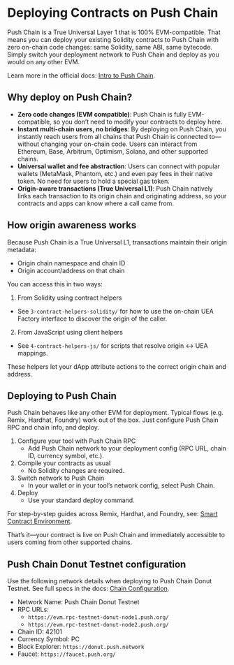 # Deploying Contracts on Push Chain

Push Chain is a True Universal Layer 1 that is 100% EVM-compatible. That means you can deploy your existing Solidity contracts to Push Chain with zero on-chain code changes: same Solidity, same ABI, same bytecode. Simply switch your deployment network to Push Chain and deploy as you would on any other EVM.

Learn more in the official docs: <a href="https://pushchain.github.io/push-chain-website/pr-preview/pr-1067/docs/chain/">Intro to Push Chain</a>.

## Why deploy on Push Chain?

- **Zero code changes (EVM compatible)**: Push Chain is fully EVM-compatible, so you don’t need to modify your contracts to deploy here.
- **Instant multi-chain users, no bridges**: By deploying on Push Chain, you instantly reach users from all chains that Push Chain is connected to—without changing your on-chain code. Users can interact from Ethereum, Base, Arbitrum, Optimism, Solana, and other supported chains.
- **Universal wallet and fee abstraction**: Users can connect with popular wallets (MetaMask, Phantom, etc.) and even pay fees in their native token. No need for users to hold a special gas token.
- **Origin-aware transactions (True Universal L1)**: Push Chain natively links each transaction to its origin chain and originating address, so your contracts and apps can know where a call came from.

## How origin awareness works

Because Push Chain is a True Universal L1, transactions maintain their origin metadata:

- Origin chain namespace and chain ID
- Origin account/address on that chain

You can access this in two ways:

1. From Solidity using contract helpers

- See `3-contract-helpers-solidity/` for how to use the on-chain UEA Factory interface to discover the origin of the caller.

2. From JavaScript using client helpers

- See `4-contract-helpers-js/` for scripts that resolve origin <-> UEA mappings.

These helpers let your dApp attribute actions to the correct origin chain and address.

## Deploying to Push Chain

Push Chain behaves like any other EVM for deployment. Typical flows (e.g. Remix, Hardhat, Foundry) work out of the box. Just configure Push Chain RPC and chain info, and deploy.

1. Configure your tool with Push Chain RPC
   - Add Push Chain network to your deployment config (RPC URL, chain ID, currency symbol, etc.).
2. Compile your contracts as usual
   - No Solidity changes are required.
3. Switch network to Push Chain
   - In your wallet or in your tool’s network config, select Push Chain.
4. Deploy
   - Use your standard deploy command.

For step-by-step guides across Remix, Hardhat, and Foundry, see: <a href="https://pushchain.github.io/push-chain-website/pr-preview/pr-1067/docs/chain/setup/smart-contract-environment/">Smart Contract Environment</a>.

That’s it—your contract is live on Push Chain and immediately accessible to users coming from other supported chains.

## Push Chain Donut Testnet configuration

Use the following network details when deploying to Push Chain Donut Testnet. See full specs in the docs: <a href="https://pushchain.github.io/push-chain-website/pr-preview/pr-1067/docs/chain/setup/chain-config/">Chain Configuration</a>.

- Network Name: Push Chain Donut Testnet
- RPC URLs:
  - `https://evm.rpc-testnet-donut-node1.push.org/`
  - `https://evm.rpc-testnet-donut-node2.push.org/`
- Chain ID: 42101
- Currency Symbol: PC
- Block Explorer: `https://donut.push.network`
- Faucet: `https://faucet.push.org/`
